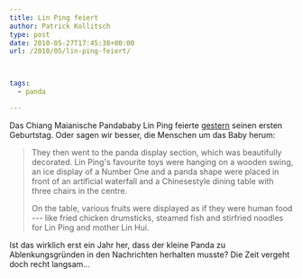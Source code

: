 ```yaml
---
title: Lin Ping feiert
author: Patrick Kollitsch
type: post
date: 2010-05-27T17:45:38+00:00
url: /2010/05/lin-ping-feiert/



tags:
  - panda

---
```

Das Chiang Maianische Pandababy Lin Ping feierte [gestern][1] seinen ersten Geburtstag. Oder sagen wir besser, die Menschen um das Baby herum:

> They then went to the panda display section, which was beautifully decorated. Lin Ping's favourite toys were hanging on a wooden swing, an ice display of a Number One and a panda shape were placed in front of an artificial waterfall and a Chinesestyle dining table with three chairs in the centre.
> 
> On the table, various fruits were displayed as if they were human food --- like fried chicken drumsticks, steamed fish and stirfried noodles for Lin Ping and mother Lin Hui.

Ist das wirklich erst ein Jahr her, dass der kleine Panda zu Ablenkungsgründen in den Nachrichten herhalten musste? Die Zeit vergeht doch recht langsam...

 [1]: http://www.nationmultimedia.com/home/2010/05/28/national/Panda-Lin-Ping-celebrates-first-milestone-30130379.html
